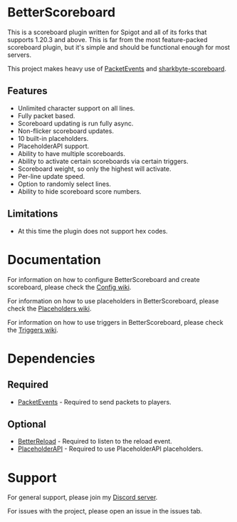 # BetterScoreboard

This is a scoreboard plugin written for Spigot and all of its forks that supports 1.20.3 and above. This is far from the
most feature-packed scoreboard plugin, but it's simple and should be functional enough for most servers.

This project makes heavy use of [PacketEvents](https://github.com/retrooper/packetevents) and 
[sharkbyte-scoreboard](https://github.com/amnoah/sharkbyte-scoreboard).

## Features
- Unlimited character support on all lines.
- Fully packet based.
- Scoreboard updating is run fully async.
- Non-flicker scoreboard updates.
- 10 built-in placeholders.
- PlaceholderAPI support.
- Ability to have multiple scoreboards.
- Ability to activate certain scoreboards via certain triggers.
- Scoreboard weight, so only the highest will activate.
- Per-line update speed.
- Option to randomly select lines.
- Ability to hide scoreboard score numbers.

## Limitations
- At this time the plugin does not support hex codes.

# Documentation

For information on how to configure BetterScoreboard and create scoreboard, please check the [Config wiki](https://github.com/amnoah/BetterScoreboard/wiki/Config).

For information on how to use placeholders in BetterScoreboard, please check the [Placeholders wiki](https://github.com/amnoah/BetterScoreboard/wiki/Placeholders).

For information on how to use triggers in BetterScoreboard, please check the [Triggers wiki](https://github.com/amnoah/BetterScoreboard/wiki/Triggers).

# Dependencies

## Required
- [PacketEvents](https://modrinth.com/plugin/packetevents) - Required to send packets to players.

## Optional
- [BetterReload](https://modrinth.com/plugin/betterreload) - Required to listen to the reload event.
- [PlaceholderAPI](https://www.spigotmc.org/resources/placeholderapi.6245/) - Required to use PlaceholderAPI placeholders.

# Support

For general support, please join my [Discord server](https://discord.gg/ey9uTg3hcy).

For issues with the project, please open an issue in the issues tab.